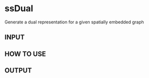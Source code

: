 ssDual
======

Generate a dual representation for a given spatially embedded graph

INPUT
-----

HOW TO USE
----------

OUTPUT
------
